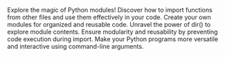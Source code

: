 Explore the magic of Python modules! Discover how to import functions from other files and use them effectively in your code. Create your own modules for organized and reusable code. Unravel the power of dir() to explore module contents. Ensure modularity and reusability by preventing code execution during import. Make your Python programs more versatile and interactive using command-line arguments.
